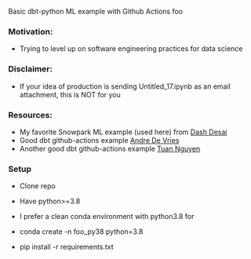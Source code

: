 Basic dbt-python ML example with Github Actions
foo
### Motivation: 

- Trying to level up on software engineering practices for data science

### Disclaimer:

- If your idea of production is sending Untitled_17.ipynb as an email attachment, this is NOT for you

### Resources:
- My favorite Snowpark ML example (used here) from [Dash Desai](https://github.com/Snowflake-Labs/snowpark-python-demos/tree/main/Advertising-Spend-ROI-Prediction)
- Good dbt github-actions example [Andre De Vries](https://www.andredevries.dev/posts/schedule-dbt-github-actions)
- Another good dbt github-actions example [Tuan Nguyen](https://towardsdatascience.com/how-to-deploy-dbt-to-production-using-github-action-778bf6a1dff6)

### Setup
* Clone repo
* Have python>=3.8
 * I prefer a clean conda environment with python3.8 for

 * conda create -n foo_py38 python=3.8
* pip install -r requirements.txt
